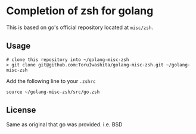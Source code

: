 # Completion of zsh for golang

This is based on go's official repository located at `misc/zsh`.


## Usage

    # clone this repository into ~/golang-misc-zsh
    > git clone git@github.com:ToruIwashita/golang-misc-zsh.git ~/golang-misc-zsh 
    
Add the following line to your `.zshrc`

    source ~/golang-misc-zsh/src/go.zsh

## License

Same as original that go was provided. i.e. BSD
